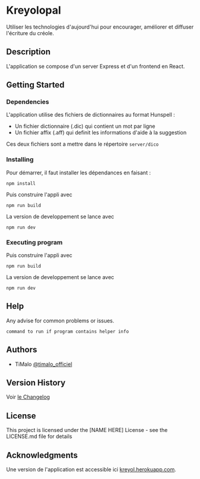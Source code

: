 # Kreyolopal

Utiliser les technologies d'aujourd'hui pour encourager,
améliorer et diffuser l'écriture du créole.

## Description

L'application se compose d'un server Express et d'un frontend en React.

## Getting Started

### Dependencies

L'application utilise des fichiers de dictionnaires au format Hunspell :

* Un fichier dictionnaire (.dic) qui contient un mot par ligne
* Un fichier affix (.aff) qui definit les informations d'aide à la suggestion

Ces deux fichiers sont a mettre dans le répertoire ```server/dico```

### Installing

Pour démarrer, il faut installer les dépendances en faisant :

```npm install```

Puis construire l'appli avec

```npm run build```

La version de developpement se lance avec

```npm run dev```


### Executing program

Puis construire l'appli avec

```npm run build```

La version de developpement se lance avec

```npm run dev```

## Help

Any advise for common problems or issues.

```
command to run if program contains helper info
```

## Authors

* TiMalo [@timalo_officiel](https://twitter.com/timalo_officiel)

## Version History

Voir [le Changelog](./CHANGELOG.md)

## License

This project is licensed under the [NAME HERE] License - see the LICENSE.md file for details

## Acknowledgments

Une version de l'application est accessible ici [kreyol.herokuapp.com](https://kreyol.herokuapp.com).
